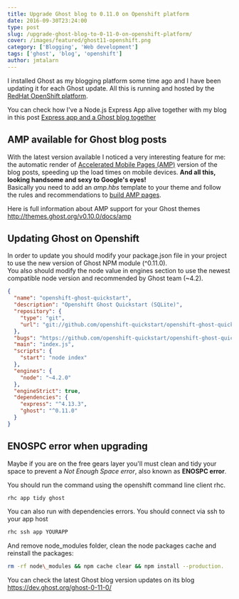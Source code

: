 ```yaml
---
title: Upgrade Ghost blog to 0.11.0 on Openshift platform
date: 2016-09-30T23:24:00
type: post
slug: /upgrade-ghost-blog-to-0-11-0-on-openshift-platform/
cover: /images/featured/ghost11-openshift.png
category: ['Blogging', 'Web development']
tags: ['ghost', 'blog', 'openshift']
author: jmtalarn
---
```


I installed Ghost as my blogging platform some time ago and I have been updating it for each Ghost update. All this is running and hosted by the <a href="https://www.openshift.com/web-hosting/" target="\_blank">RedHat OpenShift platform</a>.
<!--more-->
<p class="note">You can check how I've a Node.js Express App alive together with my blog in this post <a title="Express app and a Ghost blog together" href="http://blog.jmtalarn.com/express-app-and-a-ghost-blog-together/">Express app and a Ghost blog together</a></p>
<h2 id="ampavailableforghostblogposts">AMP available for Ghost blog posts</h2>
<p>With the latest version available I noticed a very interesting feature for me: the automatic render of <a href="http://blog.jmtalarn.com/how-to-build-an-accelerated-mobile-page-amp/">Accelerated Mobile Pages (AMP)</a> version of the blog posts, speeding up the load times on mobile devices. <strong>And all this, looking handsome and sexy to Google's eyes!</strong><br />
Basically you need to add an <em>amp.hbs</em> template to your theme and follow the rules and recommendations to <a href="http://blog.jmtalarn.com/how-to-build-an-accelerated-mobile-page-amp/">build AMP pages</a>.</p>
<p class="success">Here is full information about AMP support for your Ghost themes <a href="http://themes.ghost.org/v0.10.0/docs/amp">http://themes.ghost.org/v0.10.0/docs/amp</a></p>
<h2 id="updatingghostonopenshift">Updating Ghost on Openshift</h2>
<p>In order to update you should modify your package.json file in your project to use the new version of Ghost NPM module (^0.11.0).<br />
You also should modify the node value in engines section to use the newest compatible node version and recommended by Ghost team (~4.2).</p>

```json
{
  "name": "openshift-ghost-quickstart",
  "description": "Openshift Ghost Quickstart (SQLite)",
  "repository": {
    "type": "git",
    "url": "git://github.com/openshift-quickstart/openshift-ghost-quickstart.git"
  },
  "bugs": "https://github.com/openshift-quickstart/openshift-ghost-quickstart/issues",
  "main": "index.js",
  "scripts": {
    "start": "node index"
  },
  "engines": {
    "node": "~4.2.0"
  },
  "engineStrict": true,
  "dependencies": {
    "express": "^4.13.3",
    "ghost": "^0.11.0"
  }
}
```

<h2 id="enospcerrorwhenupgrading">ENOSPC error when upgrading</h2>
<p>Maybe if you are on the free gears layer you'll must clean and tidy your space to prevent a <em>Not Enough Space error</em>, also known as <strong>ENOSPC error</strong>.</p>
<p>You should run the command using the openshift command line client rhc.</p>

```bash
rhc app tidy ghost
```

<p>You can also run with dependencies errors. You should connect via ssh to your app host</p>

```bash
rhc ssh app YOURAPP
```

<p>And remove node_modules folder, clean the node packages cache and reinstall the packages:</p>

```bash
rm -rf node\_modules && npm cache clear && npm install --production.
```

<p class="success">You can check the latest Ghost blog version updates on its blog <a href="https://dev.ghost.org/ghost-0-11-0/">https://dev.ghost.org/ghost-0-11-0/</a></p>
